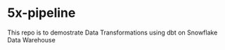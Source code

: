 # 5x-pipeline


This repo is to demostrate Data Transformations using dbt on Snowflake Data Warehouse
